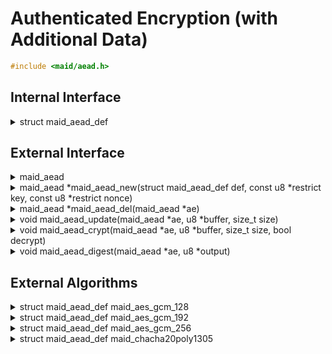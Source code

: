 <!---
 *  This file is part of libmaid
 *
 *  Libmaid is free software; you can redistribute it and/or
 *  modify it under the terms of the GNU Lesser General Public
 *  License as published by the Free Software Foundation; either
 *  version 2.1 of the License, or (at your option) any later version.
 *
 *  Libmaid is distributed in the hope that it will be useful,
 *  but WITHOUT ANY WARRANTY; without even the implied warranty of
 *  MERCHANTABILITY or FITNESS FOR A PARTICULAR PURPOSE.
 *  See the GNU Lesser General Public License for more details.
 *
 *  You should have received a copy of the GNU Lesser General Public
 *  License along with libmaid; if not, see <https://www.gnu.org/licenses/>.
--->

# Authenticated Encryption (with Additional Data)

```c
#include <maid/aead.h>
```

## Internal Interface

<details>
<summary>struct maid_aead_def</summary>
Type that defines a AEAD construction

</details>

## External Interface

<details>
<summary>maid_aead</summary>
Opaque type that contains the state of a AEAD

</details>

<details>
<summary>maid_aead *maid_aead_new(struct maid_aead_def def,
                                  const u8 *restrict key,
                                  const u8 *restrict nonce)</summary>
Creates an AEAD instance

### Parameters
| name    | description          |
|---------|----------------------|
| def     | Algorithm definition |
| key     | Algorithm-dependent  |
| nonce   | Algorithm-dependent  |

### Return value
| case    | description        |
|---------|--------------------|
| Success | maid_aead instance |
| Failure | NULL               |

</details>

<details>
<summary>maid_aead *maid_aead_del(maid_aead *ae)</summary>
Deletes an AEAD instance

### Parameters
| name | description        |
|------|--------------------|
| ae   | maid_aead instance |

### Return value
| case   | description |
|--------|-------------|
| Always | NULL        |

</details>

<details>
<summary>void maid_aead_update(maid_aead *ae,
                              u8 *buffer, size_t size)</summary>
Updates the AEAD state with additional data (Step 1)

### Parameters
| name   | description           |
|--------|-----------------------|
| ae     | maid_aead instance    |
| buffer | Data to be read       |
| size   | Size of the operation |

</details>

<details>
<summary>void maid_aead_crypt(maid_aead *ae,
                              u8 *buffer, size_t size, bool decrypt)</summary>
Encrypts/Decrypts data, and updates the AEAD state (Step 2, locks Step 1)

### Parameters
| name    | description               |
|---------|---------------------------|
| ae      | maid_aead instance        |
| buffer  | Memory to be ciphered     |
| size    | Size of the operation     |
| decrypt | Encrypt/Decrypt operation |

</details>

<details>
<summary>void maid_aead_digest(maid_aead *ae, u8 *output)</summary>
Outputs the authentication tag (Step 3, ending the AEAD instance)

### Parameters
| name   | description            |
|--------|------------------------|
| ae     | maid_aead instance     |
| output | Block to be written on |

</details>

## External Algorithms

<details>
<summary>struct maid_aead_def maid_aes_gcm_128</summary>
AES-128 on GCM mode (NIST)

### Parameters
| name   | description  |
|--------|--------------|
| key    | 128-bit key  |
| nonce  | 96-bit nonce |
</details>

<details>
<summary>struct maid_aead_def maid_aes_gcm_192</summary>
AES-192 on GCM mode (NIST)

### Parameters
| name   | description  |
|--------|--------------|
| key    | 192-bit key  |
| nonce  | 96-bit nonce |
</details>

<details>
<summary>struct maid_aead_def maid_aes_gcm_256</summary>
AES-256 on GCM mode (NIST)

### Parameters
| name   | description  |
|--------|--------------|
| key    | 256-bit key  |
| nonce  | 96-bit nonce |
</details>

<details>
<summary>struct maid_aead_def maid_chacha20poly1305</summary>
Chacha20 with Poly1305 (IETF)

### Parameters
| name   | description  |
|--------|--------------|
| key    | 256-bit key  |
| nonce  | 96-bit nonce |
</details>
